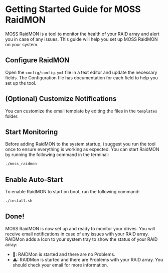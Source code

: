 # Getting Started Guide for MOSS RaidMON

MOSS RaidMON is a tool to monitor the health of your RAID array and alert you in case of any issues. This guide will help you set up MOSS RaidMON on your system.

## Configure RaidMON
Open the `config/config.yml` file in a text editor and update the necessary fields. The Configuration file has documentation for each field to help you set up the tool.

## (Optional) Customize Notifications
You can customize the email template by editing the files in the `templates` folder. 

## Start Monitoring
Before adding RaidMON to the system startup, i suggest you run the tool once to ensure everything is working as expected. You can start RaidMON by running the following command in the terminal:

```bash
./moss_raidmon
```

## Enable Auto-Start
To enable RaidMON to start on boot, run the following command:

```bash
./install.sh
```

## Done!
MOSS RaidMON is now set up and ready to monitor your drives. You will receive email notifications in case of any issues with your RAID array. RAIDMon adds a Icon to your system tray to show the status of your RAID array:
- 💾: RAIDMon is started and there are no Problems.
- ⚠: RAIDMon is started and there are Problems with your RAID array. You should check your email for more information.